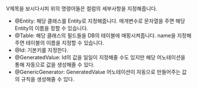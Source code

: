 V제목을 보시다시피 위의 명령어들은 컬럼의 세부사항을 지정해줍니다.
- @Entity: 해당 클래스를 Entity로 지정해줍니다. 매개변수로 문자열을 주면 해당 Entity의 이름을 정할 수 있습니다.
- @Table: 해당 클래스의 필드들을 DB의 테이블에 매핑시켜줍니다. name을 지정해주면 테이블의 이름을 지정할 수 있습니다.
- @Id: 기본키를 지정한다.
- @GeneratedValue: Id의 값을 일일이 지정해줄 수도 있지만 해당 어노테이션을 통해 자동으로 값을 생성해줄 수 있다.
- @GenericGenerator: GeneratedValue 어노테이션이 자동으로 만들어주는 값의 규칙을 생성해줄 수 있다.